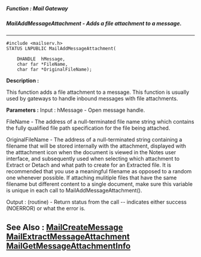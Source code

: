 ##### Function : Mail Gateway
##### MailAddMessageAttachment - Adds a file attachment to a message.
---
```
#include <mailserv.h>
STATUS LNPUBLIC MailAddMessageAttachment(

	DHANDLE  hMessage,
	char far *FileName,
	char far *OriginalFileName);
```
**Description :**

This function adds a file attachment to a message.  This function is usually 
used by gateways to handle inbound messages with file attachments.

**Parameters :**
Input :
hMessage  -  Open message handle.

FileName  -  The address of a null-terminated file name string which contains the fully qualified file path specification for the file being attached.

OriginalFileName  -  The address of a null-terminated string containing a filename that will be stored internally with the attachment, displayed with the atttachment icon when the document is viewed in the Notes user interface, and subsequently used when selecting which attachment to Extract or Detach and what path to create for an Extracted file.  It is recommended that you use a meaningful filename as opposed to a random one whenever possible.  If attaching mulitiple files that have the same filename but different content to a single document, make sure this variable is unique in each call to MailAddMessageAttachment().

Output :
(routine)  -  Return status from the call -- indicates either success (NOERROR) or what the error is.



**See Also :**
[MailCreateMessage](/domino-c-api-docs/reference/Func/MailCreateMessage)
[MailExtractMessageAttachment](/domino-c-api-docs/reference/Func/MailExtractMessageAttachment)
[MailGetMessageAttachmentInfo](/domino-c-api-docs/reference/Func/MailGetMessageAttachmentInfo)
---

